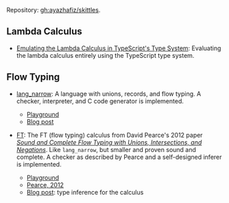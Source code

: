 Repository: [gh:ayazhafiz/skittles](https://github.com/ayazhafiz/skittles).

## Lambda Calculus

- [Emulating the Lambda Calculus in TypeScript's Type System](https://ayazhafiz.com/articles/21/typescript-type-system-lambda-calculus): Evaluating the lambda calculus entirely using the TypeScript type system.

## Flow Typing

- [lang_narrow](https://ayazhafiz.com/lang_narrow): A language with unions,
records, and flow typing. A checker, interpreter, and C code generator is
implemented.
  - [Playground](https://ayazhafiz.com/lang_narrow)
  - [Blog post](https://ayazhafiz.com/articles/21/lang-narrow)


- [FT](./ft/www/index.html): The FT (flow typing) calculus from David
Pearce's 2012 paper [_Sound and Complete Flow Typing with Unions,
Intersections, and Negations_](https://ecs.wgtn.ac.nz/foswiki/pub/Main/TechnicalReportSeries/ECSTR12-20.pdf).
Like `lang_narrow`, but smaller and proven sound and complete. A checker as
described by Pearce and a self-designed inferer is implemented.
  - [Playground](./ft/www/index.html)
  - [Pearce, 2012](https://ecs.wgtn.ac.nz/foswiki/pub/Main/TechnicalReportSeries/ECSTR12-20.pdf)
  - [Blog post](https://ayazhafiz.com/articles/21/type-inference-for-flow-typing): type inference for the calculus
